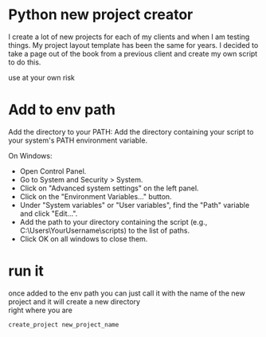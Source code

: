 # Python new project creator

I create a lot of new projects for each of my clients and when I am testing things.  My project layout template 
has been the same for years.  I decided to take a page out of the book from a previous client and create my own
script to do this.

use at your own risk

# Add to env path

Add the directory to your PATH: Add the directory containing your script to your system's PATH environment variable.

On Windows:
- Open Control Panel.
- Go to System and Security > System.
- Click on "Advanced system settings" on the left panel.
- Click on the "Environment Variables..." button.
- Under "System variables" or "User variables", find the "Path" variable and click "Edit...".
- Add the path to your directory containing the script (e.g., C:\Users\YourUsername\scripts) to the list of paths.
- Click OK on all windows to close them.

# run it

once added to the env path you can just call it with the name of the new project and it will create a new directory  
right where you are 

    create_project new_project_name